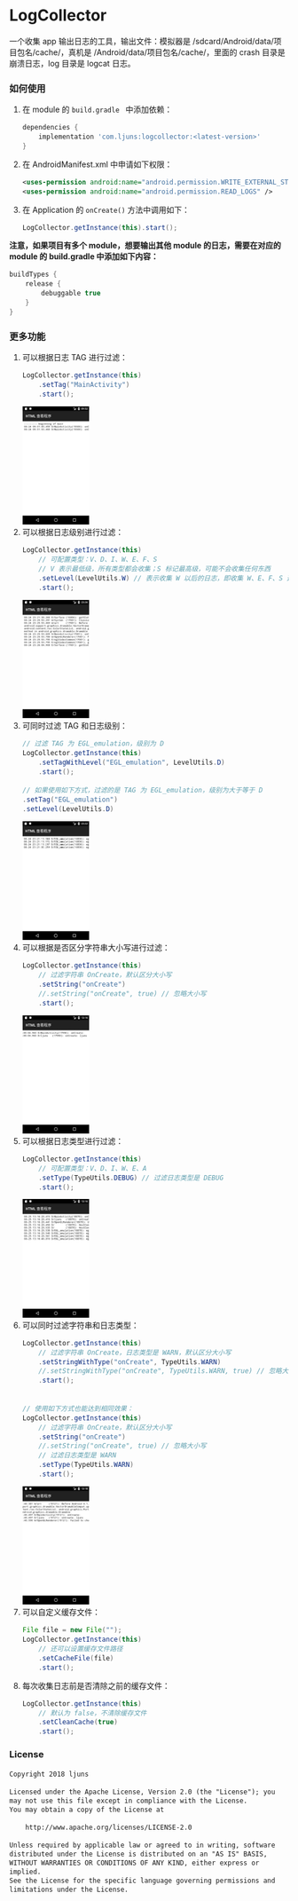 # LogCollector
一个收集 app 输出日志的工具，输出文件：模拟器是 /sdcard/Android/data/项目包名/cache/，真机是 /Android/data/项目包名/cache/，里面的 crash 目录是崩溃日志，log 目录是 logcat 日志。
### 如何使用
1. 在 module 的 `build.gradle ` 中添加依赖：
	``` gradle
	dependencies {
	    implementation 'com.ljuns:logcollector:<latest-version>'
	}
	```
2. 在 AndroidManifest.xml 中申请如下权限：
	``` xml
  	<uses-permission android:name="android.permission.WRITE_EXTERNAL_STORAGE" />
  	<uses-permission android:name="android.permission.READ_LOGS" />
  	```
3. 在 Application 的 `onCreate()` 方法中调用如下：
  	``` java
    LogCollector.getInstance(this).start();
  	```
	
**注意，如果项目有多个 module，想要输出其他 module 的日志，需要在对应的 module 的 build.gradle 中添加如下内容：**
``` gradle
buildTypes {
    release {
        debuggable true
    }
}
```

### 更多功能
1. 可以根据日志 TAG 进行过滤：
	``` java
	LogCollector.getInstance(this)
	  	.setTag("MainActivity")
	  	.start();
	```
	<img src="/image/tag.png" width="25%" height="25%" />
2. 可以根据日志级别进行过滤：
	``` java
  	LogCollector.getInstance(this)
	  	// 可配置类型：V、D、I、W、E、F、S
		// V 表示最低级，所有类型都会收集；S 标记最高级，可能不会收集任何东西
	  	.setLevel(LevelUtils.W) // 表示收集 W 以后的日志，即收集 W、E、F、S 这四种日志
	  	.start();
  	```
	<img src="/image/level.png" width="25%" height="25%" />
3. 可同时过滤 TAG 和日志级别：
	``` java
	// 过滤 TAG 为 EGL_emulation，级别为 D
	LogCollector.getInstance(this)
		.setTagWithLevel("EGL_emulation", LevelUtils.D)
		.start();
	  
	// 如果使用如下方式，过滤的是 TAG 为 EGL_emulation，级别为大于等于 D
	.setTag("EGL_emulation")
	.setLevel(LevelUtils.D)
	```
	<img src="/image/tagwithlevel.png" width="25%" height="25%" />
4. 可以根据是否区分字符串大小写进行过滤：
	``` java
	LogCollector.getInstance(this)
		// 过滤字符串 OnCreate，默认区分大小写
		.setString("onCreate")
		//.setString("onCreate", true) // 忽略大小写
		.start();
	```
	<img src="/image/string.png" width="25%" height="25%" />
5. 可以根据日志类型进行过滤：
	``` java
	LogCollector.getInstance(this)
		// 可配置类型：V、D、I、W、E、A
		.setType(TypeUtils.DEBUG) // 过滤日志类型是 DEBUG
		.start();
	```
	<img src="/image/type.png" width="25%" height="25%" />
6. 可以同时过滤字符串和日志类型：
	``` java
	LogCollector.getInstance(this)
		// 过滤字符串 OnCreate，日志类型是 WARN，默认区分大小写
		.setStringWithType("onCreate", TypeUtils.WARN)
		//.setStringWithType("onCreate", TypeUtils.WARN, true) // 忽略大小写
		.start();
	
	
	// 使用如下方式也能达到相同效果：
	LogCollector.getInstance(this)
		// 过滤字符串 OnCreate，默认区分大小写
		.setString("onCreate")
		//.setString("onCreate", true) // 忽略大小写
		// 过滤日志类型是 WARN
		.setType(TypeUtils.WARN)
		.start();
	```
	<img src="/image/typewithstring.png" width="25%" height="25%" />
7. 可以自定义缓存文件：
	``` java
	File file = new File("");
	LogCollector.getInstance(this)
		// 还可以设置缓存文件路径
		.setCacheFile(file)
		.start();
	```
8. 每次收集日志前是否清除之前的缓存文件：
	``` java
	LogCollector.getInstance(this)
		// 默认为 false，不清除缓存文件
		.setCleanCache(true)
		.start();
	```

### License
	Copyright 2018 ljuns
	
	Licensed under the Apache License, Version 2.0 (the "License");	you may not use this file except in compliance with the License.
	You may obtain a copy of the License at
	
		http://www.apache.org/licenses/LICENSE-2.0
	
	Unless required by applicable law or agreed to in writing, software
	distributed under the License is distributed on an "AS IS" BASIS,
	WITHOUT WARRANTIES OR CONDITIONS OF ANY KIND, either express or implied.
	See the License for the specific language governing permissions and
	limitations under the License.
